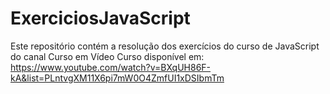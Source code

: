 # ExerciciosJavaScript
Este repositório contém a resolução dos exercícios do curso de JavaScript do canal Curso em Vídeo
Curso disponível em: https://www.youtube.com/watch?v=BXqUH86F-kA&list=PLntvgXM11X6pi7mW0O4ZmfUI1xDSIbmTm
